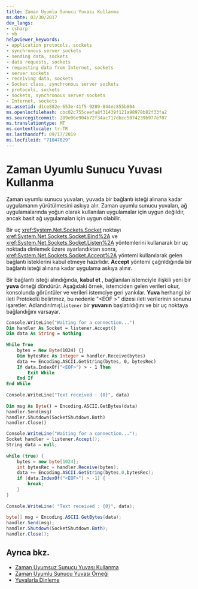 ```yaml
---
title: Zaman Uyumlu Sunucu Yuvası Kullanma
ms.date: 03/30/2017
dev_langs:
- csharp
- vb
helpviewer_keywords:
- application protocols, sockets
- synchronous server sockets
- sending data, sockets
- data requests, sockets
- requesting data from Internet, sockets
- server sockets
- receiving data, sockets
- Socket class, synchronous server sockets
- protocols, sockets
- sockets, synchronous server sockets
- Internet, sockets
ms.assetid: d1ce882e-653e-41f5-9289-844ec855b804
ms.openlocfilehash: cbc02c755ceefa8f31439f121a98978b82f33fa2
ms.sourcegitcommit: 289e06e904b72f34ac717dbcc5074239b977e707
ms.translationtype: MT
ms.contentlocale: tr-TR
ms.lasthandoff: 09/17/2019
ms.locfileid: "71047029"
---
```

# <a name="using-a-synchronous-server-socket"></a>Zaman Uyumlu Sunucu Yuvası Kullanma
Zaman uyumlu sunucu yuvaları, yuvada bir bağlantı isteği alınana kadar uygulamanın yürütülmesini askıya alır. Zaman uyumlu sunucu yuvaları, ağ uygulamalarında yoğun olarak kullanılan uygulamalar için uygun değildir, ancak basit ağ uygulamaları için uygun olabilir.  
  
 Bir uç <xref:System.Net.Sockets.Socket> noktayı <xref:System.Net.Sockets.Socket.Bind%2A> ve <xref:System.Net.Sockets.Socket.Listen%2A> yöntemlerini kullanarak bir uç noktada dinlemek üzere ayarlandıktan sonra, <xref:System.Net.Sockets.Socket.Accept%2A> yöntemi kullanılarak gelen bağlantı isteklerini kabul etmeye hazırlıdır. **Accept** yöntemi çağrıldığında bir bağlantı isteği alınana kadar uygulama askıya alınır.  
  
 Bir bağlantı isteği alındığında, **kabul et** , bağlanılan istemciyle ilişkili yeni bir **yuva** örneği döndürür. Aşağıdaki örnek, istemciden gelen verileri okur, konsolunda görüntüler ve verileri istemciye geri yankılar. **Yuva** herhangi bir ileti Protokolü belirtmez, bu nedenle "\<EOF >" dizesi ileti verilerinin sonunu işaretler. Adlandırılmış`listener` bir **yuvanın** başlatıldığını ve bir uç noktaya bağlandığını varsayar.  
  
```vb  
Console.WriteLine("Waiting for a connection...")  
Dim handler As Socket = listener.Accept()  
Dim data As String = Nothing  
  
While True  
    bytes = New Byte(1024) {}  
    Dim bytesRec As Integer = handler.Receive(bytes)  
    data += Encoding.ASCII.GetString(bytes, 0, bytesRec)  
    If data.IndexOf("<EOF>") > - 1 Then  
        Exit While  
    End If  
End While  
  
Console.WriteLine("Text received : {0}", data)  
  
Dim msg As Byte() = Encoding.ASCII.GetBytes(data)  
handler.Send(msg)  
handler.Shutdown(SocketShutdown.Both)  
handler.Close()  
```  
  
```csharp  
Console.WriteLine("Waiting for a connection...");  
Socket handler = listener.Accept();  
String data = null;  
  
while (true) {  
    bytes = new byte[1024];  
    int bytesRec = handler.Receive(bytes);  
    data += Encoding.ASCII.GetString(bytes,0,bytesRec);  
    if (data.IndexOf("<EOF>") > -1) {  
        break;  
    }  
}  
  
Console.WriteLine( "Text received : {0}", data);  
  
byte[] msg = Encoding.ASCII.GetBytes(data);  
handler.Send(msg);  
handler.Shutdown(SocketShutdown.Both);  
handler.Close();  
```  
  
## <a name="see-also"></a>Ayrıca bkz.

- [Zaman Uyumsuz Sunucu Yuvası Kullanma](using-an-asynchronous-server-socket.md)
- [Zaman Uyumlu Sunucu Yuvası Örneği](synchronous-server-socket-example.md)
- [Yuvalarla Dinleme](listening-with-sockets.md)
